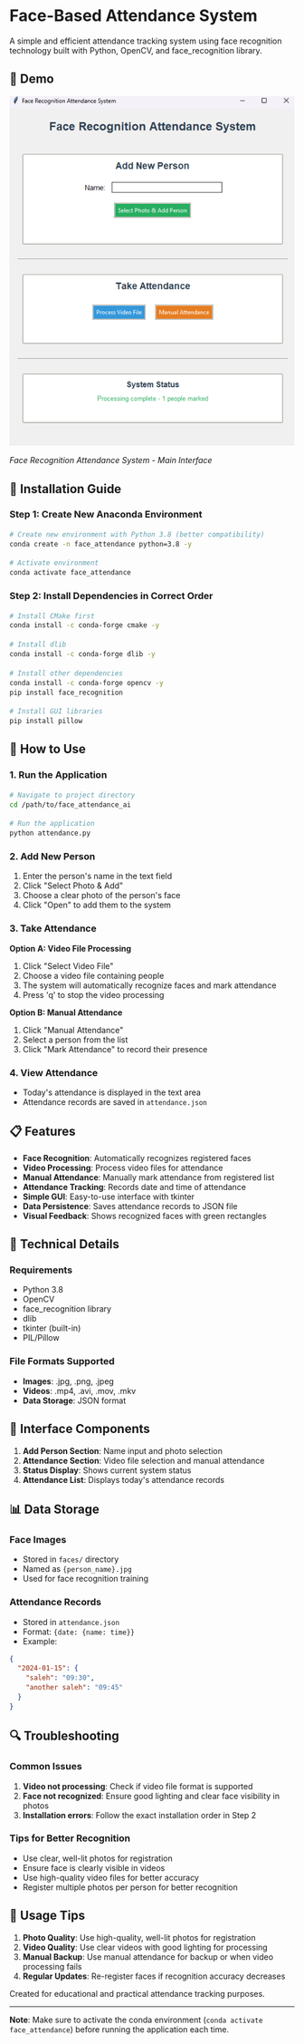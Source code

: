 # Face-Based Attendance System

A simple and efficient attendance tracking system using face recognition technology built with Python, OpenCV, and face_recognition library.

## 📸 Demo

![Face Recognition Attendance System](demo_image.png)

*Face Recognition Attendance System - Main Interface*

## 🚀 Installation Guide

### Step 1: Create New Anaconda Environment
```bash
# Create new environment with Python 3.8 (better compatibility)
conda create -n face_attendance python=3.8 -y

# Activate environment
conda activate face_attendance
```

### Step 2: Install Dependencies in Correct Order
```bash
# Install CMake first
conda install -c conda-forge cmake -y

# Install dlib 
conda install -c conda-forge dlib -y

# Install other dependencies
conda install -c conda-forge opencv -y
pip install face_recognition

# Install GUI libraries
pip install pillow
```

## 🎯 How to Use

### 1. Run the Application
```bash
# Navigate to project directory
cd /path/to/face_attendance_ai

# Run the application
python attendance.py
```

### 2. Add New Person
1. Enter the person's name in the text field
2. Click "Select Photo & Add"
3. Choose a clear photo of the person's face
4. Click "Open" to add them to the system

### 3. Take Attendance

**Option A: Video File Processing**
1. Click "Select Video File"
2. Choose a video file containing people
3. The system will automatically recognize faces and mark attendance
4. Press 'q' to stop the video processing

**Option B: Manual Attendance**
1. Click "Manual Attendance"
2. Select a person from the list
3. Click "Mark Attendance" to record their presence

### 4. View Attendance
- Today's attendance is displayed in the text area
- Attendance records are saved in `attendance.json`

## 📋 Features

- **Face Recognition**: Automatically recognizes registered faces
- **Video Processing**: Process video files for attendance
- **Manual Attendance**: Manually mark attendance from registered list
- **Attendance Tracking**: Records date and time of attendance
- **Simple GUI**: Easy-to-use interface with tkinter
- **Data Persistence**: Saves attendance records to JSON file
- **Visual Feedback**: Shows recognized faces with green rectangles

## 🔧 Technical Details

### Requirements
- Python 3.8
- OpenCV
- face_recognition library
- dlib
- tkinter (built-in)
- PIL/Pillow

### File Formats Supported
- **Images**: .jpg, .png, .jpeg
- **Videos**: .mp4, .avi, .mov, .mkv
- **Data Storage**: JSON format

## 🎨 Interface Components

1. **Add Person Section**: Name input and photo selection
2. **Attendance Section**: Video file selection and manual attendance
3. **Status Display**: Shows current system status
4. **Attendance List**: Displays today's attendance records

## 📊 Data Storage

### Face Images
- Stored in `faces/` directory
- Named as `{person_name}.jpg`
- Used for face recognition training

### Attendance Records
- Stored in `attendance.json`
- Format: `{date: {name: time}}`
- Example:
```json
{
  "2024-01-15": {
    "saleh": "09:30",
    "another saleh": "09:45"
  }
}
```

## 🔍 Troubleshooting

### Common Issues

1. **Video not processing**: Check if video file format is supported
2. **Face not recognized**: Ensure good lighting and clear face visibility in photos
3. **Installation errors**: Follow the exact installation order in Step 2

### Tips for Better Recognition
- Use clear, well-lit photos for registration
- Ensure face is clearly visible in videos
- Use high-quality video files for better accuracy
- Register multiple photos per person for better recognition

## 🎯 Usage Tips

1. **Photo Quality**: Use high-quality, well-lit photos for registration
2. **Video Quality**: Use clear videos with good lighting for processing
3. **Manual Backup**: Use manual attendance for backup or when video processing fails
4. **Regular Updates**: Re-register faces if recognition accuracy decreases


Created for educational and practical attendance tracking purposes.

---
**Note**: Make sure to activate the conda environment (`conda activate face_attendance`) before running the application each time.
